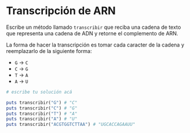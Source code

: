 # Transcripción de ARN

Escribe un método llamado `transcribir` que reciba una cadena de texto que representa una cadena de ADN y retorne el complemento de ARN.

La forma de hacer la transcripción es tomar cada caracter de la cadena y reemplazarlo de la siguiente forma:

* `G` -> `C`
* `C` -> `G`
* `T` -> `A`
* `A` -> `U`

```ruby
# escribe tu solución acá

puts transcribir("G") # "C"
puts transcribir("C") # "G"
puts transcribir("T") # "A"
puts transcribir("A") # "U"
puts transcribir("ACGTGGTCTTAA") # "UGCACCAGAAUU"
```
